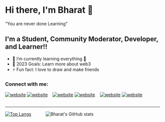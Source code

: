 # Hi there, I'm Bharat 👋 
"You are never done Learning"
## I'm a Student, Community Moderator, Developer, and Learner!!

- 🌱 I’m currently learning everything 🤣
- 🥅 2023 Goals: Learn more about web3
- ⚡ Fun fact: I love to draw and make friends

### Connect with me:

[![website](./img/twitter-light.svg)](https://twitter.com/bharatbhusal02)
[![website](./img/twitter-dark.svg)](https://twitter.com/bharatbhusal02)
&nbsp;&nbsp;
[![website](./img/linkedin-light.svg)](https://www.linkedin.com/in/bharatbhusal)
[![website](./img/linkedin-dark.svg)](https://www.linkedin.com/in/bharatbhusal)
&nbsp;&nbsp;
[![website](./img/instagram-light.svg)](https://www.instagram.com/bharatbhusal/)
[![website](./img/instagram-dark.svg)](https://www.instagram.com/bharatbhusal/)
<br />
<br />

---
[![Top Langs](https://github-readme-stats.vercel.app/api/top-langs/?username=bharatbhusal&layout=compact&theme=transparent)](https://github.com/bharatbhusal/github-readme-stats) &nbsp;&nbsp;&nbsp;&nbsp;&nbsp;&nbsp;&nbsp;&nbsp;&nbsp;&nbsp; ![Bharat's GitHub stats](https://github-readme-stats.vercel.app/api?username=bharatbhusal&show_icons=true&theme=transparent)
